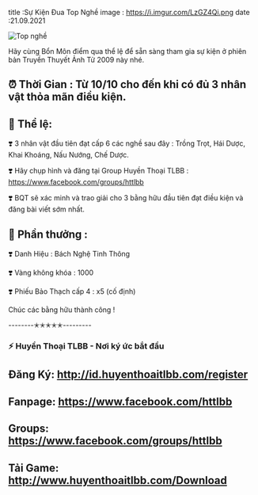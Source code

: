 title :Sự Kiện Đua Top Nghề
image : https://i.imgur.com/LzGZ4Qi.png
date  :21.09.2021

![Top nghề](https://imagizer.imageshack.com/img922/472/h0fRjd.png)

Hãy cùng Bổn Môn điểm qua thể lệ để sẵn sàng tham gia sự kiện ở phiên bản Truyền Thuyết Ảnh Tử 2009 này nhé.

## ⏰ Thời Gian : Từ 10/10 cho đến khi có đủ 3 nhân vật thỏa mãn điều kiện.

## 🌾 Thể lệ:

❣️ 3 nhân vật đầu tiên đạt cấp 6 các nghề sau đây : Trồng Trọt, Hái Dược, Khai Khoáng, Nấu Nướng, Chế Dược.

❣️ Hãy chụp hình và đăng tại Group Huyền Thoại TLBB : https://www.facebook.com/groups/httlbb

❣️ BQT sẽ xác minh và trao giải cho 3 bằng hữu đầu tiên đạt điều kiện và đăng bài viết sớm nhất.

## 🎁 Phần thưởng :

❣️ Danh Hiệu : Bách Nghệ Tinh Thông

❣️ Vàng không khóa : 1000

❣️ Phiếu Bảo Thạch cấp 4 : x5 (cố định)

Chúc các bằng hữu thành công !

--------✭✭✭✭✭---------
### ⚡️ Huyền Thoại TLBB - Nơi ký ức bắt đầu

## Đăng Ký: http://id.huyenthoaitlbb.com/register

## Fanpage: https://www.facebook.com/httlbb

## Groups: https://www.facebook.com/groups/httlbb

## Tải Game: http://www.huyenthoaitlbb.com/Download
